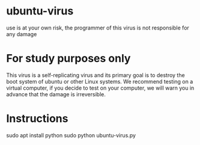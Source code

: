 # ubuntu-virus
use is at your own risk, the programmer of this virus is not responsible for any damage

# For study purposes only
This virus is a self-replicating
virus and its primary goal is to
destroy the boot system of ubuntu
or other Linux systems. We recommend
testing on a virtual computer,
if you decide to test on your
computer, we will warn you in advance
that the damage is irreversible.

# Instructions
sudo apt install python
sudo python ubuntu-virus.py
